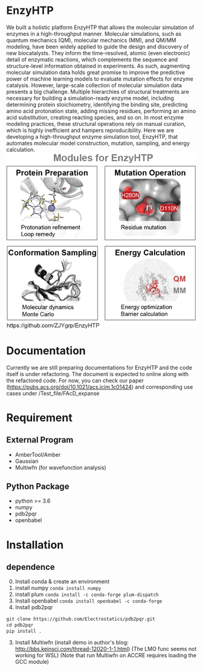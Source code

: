 # EnzyHTP
  We built a holistic platform EnzyHTP that allows the molecular simulation of enzymes in a high-throughput manner. Molecular simulations, such as quantum mechanics (QM), molecular mechanics (MM), and QM/MM modeling, have been widely applied to guide the design and discovery of new biocatalysts. They inform the time-resolved, atomic (even electronic) detail of enzymatic reactions, which complements the sequence and structure-level information obtained in experiments. As such, augmenting molecular simulation data holds great promise to improve the predictive power of machine learning models to evaluate mutation effects for enzyme catalysis. However, large-scale collection of molecular simulation data presents a big challenge. Multiple hierarchies of structural treatments are necessary for building a simulation-ready enzyme model, including determining protein stoichiometry, identifying the binding site, predicting amino acid protonation state, adding missing residues, performing an amino acid substitution, creating reacting species, and so on. In most enzyme modeling practices, these structural operations rely on manual curation, which is highly inefficient and hampers reproducibility. Here we are developing a high-throughput enzyme simulation tool, EnzyHTP, that automates molecular model construction, mutation, sampling, and energy calculation.
![](Four_modules.png)

# Documentation
Currently we are still preparing documentations for EnzyHTP and the code itself is under refactoring. The document is expected to online along with the refactored code. 
For now, you can check our paper (https://pubs.acs.org/doi/10.1021/acs.jcim.1c01424) and corresponding use cases under /Test_file/FAcD_expanse

# Requirement
## External Program
- AmberTool/Amber
- Gaussian
- Multiwfn (for wavefunction analysis)
## Python Package
- python >= 3.6
- numpy
- pdb2pqr
- openbabel

# Installation 
## dependence
0. Install conda & create an environment
1. install numpy `conda install numpy`
2. install plum `conda install -c conda-forge plum-dispatch`
3. Install openbabel `conda install openbabel -c conda-forge`
4. Install pdb2pqr 
```
git clone https://github.com/Electrostatics/pdb2pqr.git
cd pdb2pqr
pip install .
```
3. Install Multiwfn (install demo in author's blog: http://bbs.keinsci.com/thread-12020-1-1.html) (The LMO func seems not working for WSL) (Note that run Multiwfn on ACCRE requires loading the GCC module) 
